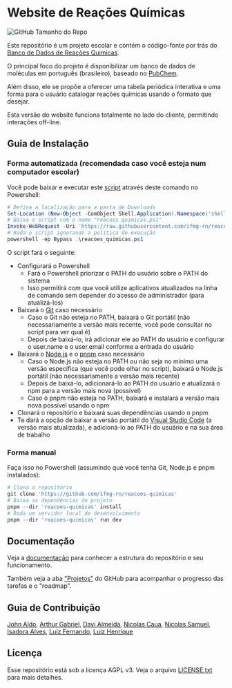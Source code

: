 # Website de Reações Químicas

![GitHub Tamanho do Repo](https://img.shields.io/github/repo-size/ifmg-rn/reacoes-quimicas?label=Tamanho%20do%20Repo&style=flat)

Este repositório é um projeto escolar e contém o código-fonte por trás do [Banco de Dados de Reações Quimicas](https://ifmg-rn.github.io/reacoes-quimicas).

O principal foco do projeto é disponibilizar um banco de dados de moléculas em português (brasileiro), baseado no [PubChem](https://pubchem.ncbi.nlm.nih.gov/).

Além disso, ele se propõe a oferecer uma tabela periódica interativa e uma forma para o usuário catalogar reações químicas usando o formato que desejar.

Esta versão do website funciona totalmente no lado do cliente, permitindo interações off-line.

## Guia de Instalação

### Forma automatizada (recomendada caso você esteja num computador escolar)

Você pode baixar e executar este [script](setup_helper.ps1) através deste comando no Powershell:

```powershell
# Defina a localização para a pasta de Downloads
Set-Location (New-Object -ComObject Shell.Application).Namespace('shell:Downloads').Self.Path
# Baixa o script com o nome "reacoes_quimicas.ps1"
Invoke-WebRequest -Uri 'https://raw.githubusercontent.com/ifmg-rn/reacoes-quimicas/refs/heads/main/setup_helper.ps1' -OutFile reacoes_quimicas.ps1
# Roda o script ignorando a política de execução
powershell -ep Bypass .\reacoes_quimicas.ps1
```

O script fará o seguinte:

- Configurará o Powershell
  - Fará o Powershell priorizar o PATH do usuário sobre o PATH do sistema
  - Isso permitirá com que você utilize aplicativos atualizados na linha de comando sem depender do acesso de administrador (para atualizá-los)
- Baixará o [Git](https://git-scm.com/) caso necessário
  - Caso o Git não esteja no PATH, baixará o Git portátil (não necessariamente a versão mais recente, você pode consultar no script para ver qual é)
  - Depois de baixá-lo, irá adicionar ele ao PATH do usuário e configurar o user.name e o user.email conforme a entrada do usuário
- Baixará o [Node.js](https://nodejs.org/) e o [pnpm](https://pnpm.io/) caso necessário
  - Caso o Node.js não esteja no PATH ou não seja no mínimo uma versão específica (que você pode olhar no script), baixará o Node.js portátil (não necessariamente a versão mais recente)
  - Depois de baixá-lo, adicionará-lo ao PATH do usuário e atualizará o npm para a versão mais nova (possível)
  - Caso o pnpm não esteja no PATH, baixará e instalará a versão mais nova possível usando o npm
- Clonará o repositório e baixará suas dependências usando o pnpm
- Te dará a opção de baixar a versão portátil do [Visual Studio Code](https://code.visualstudio.com/) (a versão mais atualizada), e adicioná-lo ao PATH do usuário e na sua área de trabalho

### Forma manual

Faça isso no Powershell (assumindo que você tenha Git, Node.js e pnpm instalados):

```powershell
# Clona o repositório
git clone 'https://github.com/ifmg-rn/reacoes-quimicas'
# Baixa as dependências do projeto
pnpm --dir 'reacoes-quimicas' install
# Roda um servidor local de desenvolvimento
pnpm --dir 'reacoes-quimicas' run dev
```

## Documentação

Veja a [documentação](docs/README.md) para conhecer a estrutura do repositório e seu funcionamento.

Também veja a aba ["Projetos"](https://github.com/users/ifmg-rn/projects/1) do GitHub para acompanhar o progresso das tarefas e o "roadmap".

## Guia de Contribuição
[John Aldo](https://github.com/ifmg-rn), [Arthur Gabriel](https://github.com/calmecalabreso), [Davi Almeida](), [Nicolas Caua](https://github.com/Nilas09), [Nicolas Samuel](), [Isadora Alves](), [Luiz Fernando](), [Luiz Henrique](https://github.com/FravioMatuto)

## Licença

Esse repositório está sob a licença AGPL v3. Veja o arquivo [LICENSE.txt](LICENSE.txt) para mais detalhes.
